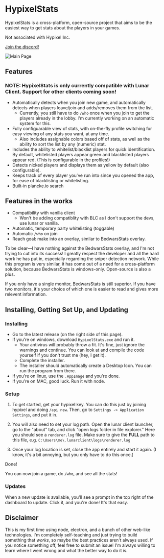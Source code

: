 # HypixelStats

HypixelStats is a cross-platform, open-source project that aims to be the easiest way to get stats about the players in your games.

Not associated with Hypixel Inc.

[Join the discord!](http://discord.gg/yAAz4UkNb5)

![Main Page](https://media.discordapp.net/attachments/414270111067668502/822399830004465694/unknown.png)

## Features

### <b>NOTE: HypixelStats is only currently compatible with Lunar Client. Support for other clients coming soon!</b>

- Automatically detects when you join new game, and automatically detects when players leave/join and adds/removes them from the list.
    - Currently, you still have to do `/who` once when you join to get the players already in the lobby. I'm currently working on an automatic system for this.
- Fully configuarable view of stats, with on-the-fly profile switching for easy viewing of any stats you want, at any time.
    - Also includes assignable colors based off of stats, as well as the ability to sort the list by any (numeric) stat.
- Includes the ability to whitelist/blacklist players for quick identification. By default, whitelisted players appear green and blacklisted players appear red. (This is configurable in the profiles!)
- Detects nicked players and displays them as yellow by default (also configurable).
- Keeps track of every player you've run into since you opened the app, for ease of blacklisting or whitelisting.
- Built-in plancke.io search

## Features in the works

- Compatibility with vanilla client
    - Won't be adding compatiblity with BLC as I don't support the devs, use lunar or vanilla.
- Automatic, temporary party whitelisting (toggable)
- Automatic `/who` on join
- Reach goal: make into an overlay, similar to BedwarsStats overlay.

To be clear—I have nothing against the BedwarsStats overlay, and I'm not trying to cut into its success! I greatly respect the developer and all the hard work he has put in, especially regarding the sniper detection network. While this program is very similar, it has come out of a need for a cross-platform solution, because BedwarsStats is windows-only. Open-source is also a plus.

If you only have a single monitor, BedwarsStats is still superior. If you have two monitors, it's your choice of which one is easier to read and gives more relevent information. 


## Installing, Getting Set Up, and Updating

### Installing
- Go to the latest release (on the right side of this page).
- If you're on windows, download `HypixelStats.exe` and run it.
    - Your antivirus will probably throw a fit. It's fine, just ignore the warnings and continue. You can look at and compile the code yourself if you don't trust me (hey, I get it).
    - Complete the installer.
    - The installer should automatically create a Desktop Icon. You can run the program from there.
- If you're on linux, use the `.AppImage` and you're done.
- If you're on MAC, good luck. Run it with node.

### Setup

1. To get started, get your hypixel key. You can do this just by joining hypixel and doing `/api new`. Then, go to `Settings -> Application Settings`, and put it in.

2. You will also need to set your log path. Open the lunar client launcher, go to the "about" tab, and click "open logs folder in file explorer." Here you should see a `renderer.log` file. Make sure to give the <b>FULL</b> path to this file, e.g. `C:\Users\me\.lunarclient\logs\renderer.log`

3. Once your log location is set, close the app entirely and start it again. (I know, it's a bit annoying, but you only have to do this once.)

Done!

You can now join a game, do `/who`, and see all the stats!

### Updates

When a new update is available, you'll see a prompt in the top right of the dashboard to update. Click it, and you're done! It's that easy.

## Disclaimer

This is my first time using node, electron, and a bunch of other web-like technologies. I'm completely self-teaching and just trying to build something that <i>works</i>, so maybe the best practices aren't always used. If you notice something off, feel free to submit an issue! I'm always willing to learn where I went wrong and what the better way to do it is.

